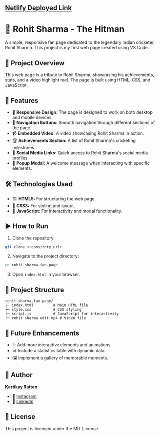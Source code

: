 ## [Netlify Deployed Link](https://hitman-fan-page.netlify.app/)

# 🏏 Rohit Sharma - The Hitman

A simple, responsive fan page dedicated to the legendary Indian cricketer, Rohit Sharma. This project is my first web page created using VS Code.

## 🌟 Project Overview
This web page is a tribute to Rohit Sharma, showcasing his achievements, stats, and a video highlight reel. The page is built using HTML, CSS, and JavaScript.

## 🚀 Features
- 🎨 **Responsive Design:** The page is designed to work on both desktop and mobile devices.
- 🧭 **Navigation Buttons:** Smooth navigation through different sections of the page.
- 📹 **Embedded Video:** A video showcasing Rohit Sharma in action.
- 🏆 **Achievements Section:** A list of Rohit Sharma's cricketing milestones.
- 🔗 **Social Media Links:** Quick access to Rohit Sharma's social media profiles.
- 💬 **Popup Modal:** A welcome message when interacting with specific elements.

## 🛠️ Technologies Used
- 🏗️ **HTML5:** For structuring the web page.
- 🎨 **CSS3:** For styling and layout.
- 🧠 **JavaScript:** For interactivity and modal functionality.

## ▶️ How to Run
1. Clone the repository:
```sh
git clone <repository_url>
```
2. Navigate to the project directory:
```sh
cd rohit-sharma-fan-page
```
3. Open `index.html` in your browser.

## 📁 Project Structure
```
rohit-sharma-fan-page/
├─ index.html         # Main HTML file
├─ style.css          # CSS styling
├─ script.js          # JavaScript for interactivity
└─ rohit sharma edit.mp4 # Video file
```

## 🚧 Future Enhancements
- ✨ Add more interactive elements and animations.
- 📊 Include a statistics table with dynamic data.
- 🖼️ Implement a gallery of memorable moments.

## 👤 Author
**Kartikay Rattan**
- 📸 [Instagram](https://www.instagram.com/_kartikay.rattan28/)
- 💼 [LinkedIn](https://in.linkedin.com/in/kartikay-rattan-10b071326)

## 📄 License
This project is licensed under the MIT License.


